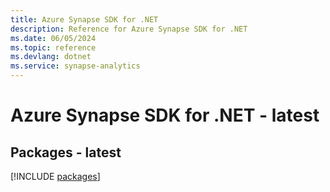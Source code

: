 ```yaml
---
title: Azure Synapse SDK for .NET
description: Reference for Azure Synapse SDK for .NET
ms.date: 06/05/2024
ms.topic: reference
ms.devlang: dotnet
ms.service: synapse-analytics
---
```

# Azure Synapse SDK for .NET - latest
## Packages - latest
[!INCLUDE [packages](synapse-index.md)]